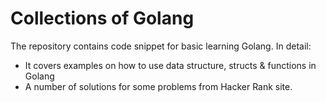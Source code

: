 # Collections of Golang
The repository contains code snippet for basic learning Golang. 
In detail:
- It covers examples on how to use data structure, structs & functions in Golang 
- A number of solutions for some problems from Hacker Rank site. 

